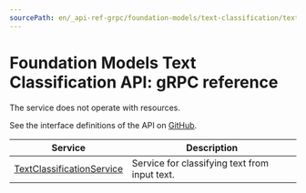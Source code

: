 ```yaml
---
sourcePath: en/_api-ref-grpc/foundation-models/text-classification/text-classification/api-ref/grpc/index.md
---
```

# Foundation Models Text Classification API: gRPC reference
The service does not operate with resources.

See the interface definitions of the API on [GitHub](https://github.com/yandex-cloud/cloudapi).

Service | Description
--- | ---
[TextClassificationService](./text_classification_service.md) | Service for classifying text from input text.
